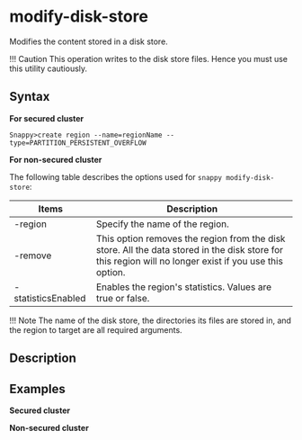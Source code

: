 # modify-disk-store


Modifies the content stored in a disk store.

!!! Caution 
	This operation writes to the disk store files. Hence you must use this utility cautiously.

## Syntax

**For secured cluster** 

```
Snappy>create region --name=regionName --type=PARTITION_PERSISTENT_OVERFLOW
```

**For non-secured cluster**

The following table describes the options used for `snappy modify-disk-store`:

| Items | Description |
|--------|--------|
|     -region   |    Specify the name of the region.  |
|     -remove   |    This option removes the region from the disk store. All the data stored in the disk store for this region will no longer exist if you use this option. |
|    -statisticsEnabled | Enables the region's statistics. Values are true or false. |

!!! Note
	The name of the disk store, the directories its files are stored in, and the region to target are all required arguments.

## Description

## Examples 

**Secured cluster**

**Non-secured cluster**



